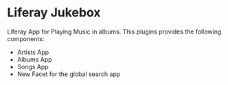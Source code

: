 Liferay Jukebox
=======

Liferay App for Playing Music in albums. This plugins provides the following components:
- Artists App
- Albums App
- Songs App
- New Facet for the global search app
